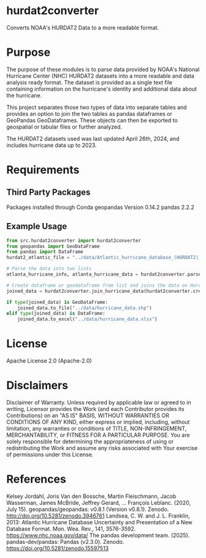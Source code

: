 # hurdat2converter
Converts NOAA's HURDAT2 Data to a more readable format.
# Purpose
The purpose of these modules is to parse data provided by NOAA's National Hurricane Center (NHC) HURDAT2 datasets into a 
more readable and data analysis ready format. The dataset is provided as a single text file containing information on 
the hurricane's identity and additional data about the hurricane.

This project separates those two types of data into separate tables and provides an option to join the two tables as 
pandas dataframes or GeoPandas GeoDataframes. These objects can then be exported to geospatial or tabular files or 
further analyzed.

The HURDAT2 datasets used was last updated April 26th, 2024, and includes hurricane data up to 2023.
# Requirements
## Third Party Packages
Packages installed through Conda
geopandas Version 0.14.2
pandas 2.2.2

## Example Usage
```python
from src.hurdat2converter import hurdat2converter
from geopandas import GeoDataFrame
from pandas import DataFrame
hurdat2_atlantic_file = "../data/Atlantic_hurricane_database_(HURDAT2)_hurdat2-1851-2023-051124.csv"

# Parse the data into two lists
atlanta_hurricane_info, atlanta_hurricane_data = hurdat2converter.parse_hurdat2(hurdat2_atlantic_file)

# Create dataframe or geodataframe from list and joins the data on Hurricane id field.
joined_data = hurdat2converter.join_hurricane_data(hurdat2converter.create_dataframe_for_headers_rows(atlanta_hurricane_info), hurdat2converter.create_geodataframe_for_data_rows(atlanta_hurricane_data)[0])

if type(joined_data) is GeoDataFrame:
    joined_data.to_file("../data/hurricane_data.shp")
elif type(joined_data) is DataFrame:
    joined_data.to_excel("../data/hurricane_data.xlsx")
```

# License
Apache License 2.0 (Apache-2.0)

# Disclaimers
Disclaimer of Warranty. Unless required by applicable law or agreed to in writing, Licensor provides the Work (and each Contributor provides its Contributions) on an "AS IS" BASIS, WITHOUT WARRANTIES OR CONDITIONS OF ANY KIND, either express or implied, including, without limitation, any warranties or conditions of TITLE, NON-INFRINGEMENT, MERCHANTABILITY, or FITNESS FOR A PARTICULAR PURPOSE. You are solely responsible for determining the appropriateness of using or redistributing the Work and assume any risks associated with Your exercise of permissions under this License.

# References
Kelsey Jordahl, Joris Van den Bossche, Martin Fleischmann, Jacob Wasserman, James McBride, Jeffrey Gerard, … François Leblanc. (2020, July 15). geopandas/geopandas: v0.8.1 (Version v0.8.1). Zenodo. http://doi.org/10.5281/zenodo.3946761
Landsea, C. W. and J. L. Franklin, 2013: Atlantic Hurricane Database Uncertainty and Presentation of a New Database Format. Mon. Wea. Rev., 141, 3576-3592. https://www.nhc.noaa.gov/data/
The pandas development team. (2025). pandas-dev/pandas: Pandas (v2.3.0). Zenodo. https://doi.org/10.5281/zenodo.15597513
